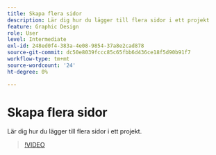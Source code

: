 ```yaml
---
title: Skapa flera sidor
description: Lär dig hur du lägger till flera sidor i ett projekt
feature: Graphic Design
role: User
level: Intermediate
exl-id: 248ed0f4-383a-4e08-9854-37a8e2cad878
source-git-commit: dc50e8039fccc85c65fbb6d436ce18f5d90b91f7
workflow-type: tm+mt
source-wordcount: '24'
ht-degree: 0%

---
```


# Skapa flera sidor

Lär dig hur du lägger till flera sidor i ett projekt.

>[!VIDEO](https://video.tv.adobe.com/v/3420215?quality=12&learn=on&hidetitle=true)
